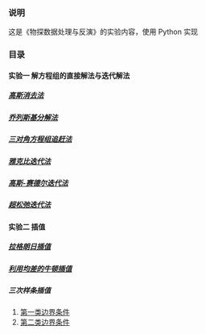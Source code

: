 ### 说明
这是《物探数据处理与反演》的实验内容，使用 Python 实现
### 目录
#### 实验一 解方程组的直接解法与迭代解法
##### [高斯消去法](/实验一/高斯消去法/)
##### [乔列斯基分解法](/实验一/乔列斯基分解法/)
##### [三对角方程组追赶法](/实验一/三对角方程组追赶法/)
##### [雅克比迭代法](/实验一/雅克比迭代法/)
##### [高斯-赛德尔迭代法](/实验一/高斯-赛德尔迭代法/)
##### [超松弛迭代法](/实验一/超松弛迭代法/)
#### 实验二 插值
##### [拉格朗日插值](/实验二/拉格朗日插值/)
##### [利用均差的牛顿插值](/实验二/利用均差的牛顿插值/)
##### 三次样条插值
1. [第一类边界条件](/实验二/三次样条插值/第一类边界条件/)
2. [第二类边界条件](/实验二/三次样条插值/第二类边界条件/)


